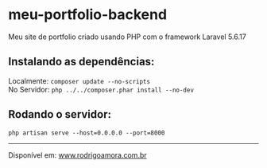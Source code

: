 # meu-portfolio-backend
Meu site de portfolio criado usando PHP com o framework Laravel 5.6.17 <br>

Instalando as dependências:
-------------------------
Localmente: `composer update --no-scripts` <br>
No Servidor: `php ../../composer.phar install --no-dev`

Rodando o servidor:
-------------------
`php artisan serve --host=0.0.0.0 --port=8000`

<hr>

Disponível em: www.rodrigoamora.com.br
